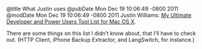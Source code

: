 @title What Justin uses
@pubDate Mon Dec 19 10:06:49 -0800 2011
@modDate Mon Dec 19 10:06:49 -0800 2011
Justin Williams: <a href="http://carpeaqua.com/2011/12/19/my-ultimate-developer-and-power-users-tool-list-for-mac-os-x-2011-edition-/">My Ultimate Developer and Power Users Tool List for Mac OS X</a>.

There are some things on this list I didn’t know about, that I’ll have to check out. (HTTP Client, iPhone Backup Extractor, and LangSwitch, for instance.)
